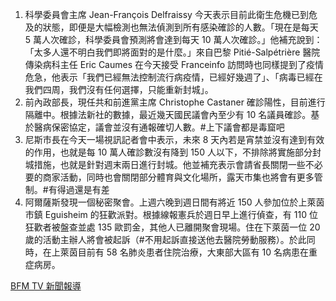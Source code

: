 1. 科學委員會主席 Jean-François Delfraissy 今天表示目前此衛生危機已到危及的狀態，即便是大幅檢測也無法偵測到所有感染確診的人數。「現在是每天 5 萬人次確診，科學委員會預測將會達到每天 10 萬人次確診。」他補充說到：「太多人還不明白我們即將面對的是什麼。」來自巴黎 Pitié-Salpétrière 醫院傳染病科主任 Eric Caumes 在今天接受 Franceinfo 訪問時也同樣提到了疫情危急，他表示「我們已經無法控制流行病疫情，已經好幾週了」、「病毒已經在我們四周，我們沒有任何選擇，只能重新封城」。
1. 前內政部長，現任共和前進黨主席 Christophe Castaner 確診陽性，目前進行隔離中。根據法新社的數據，最近幾天國民議會內至少有 10 名議員確診。基於醫病保密協定，議會並沒有通報確切人數。<Grace>#上下議會都是毒窟吧</Grace>
1. 尼斯市長在今天一場視訊記者會中表示，未來 8 天內若是宵禁並沒有達到有效的作用，也就是每 10 萬人確診數沒有降到 150 人以下，不排除將實施部分封城措施，也就是針對週末兩日進行封城。他並補充表示會請省長關閉一些不必要的商家活動，同時也會關閉部分體育與文化場所，露天市集也將會有更多管制。<Grace>#有得過還是有差</Grace>
1. 阿爾薩斯發現一個秘密聚會。上週六晚到週日間有將近 150 人參加位於上萊茵市鎮 Eguisheim 的狂歡派對。根據線報憲兵於週日早上進行偵查，有 110 位狂歡者被盤查並處 135 歐罰金，其他人已離開聚會現場。住在下萊茵一位 20 歲的活動主辦人將會被起訴（<Grace>#不用起訴直接送他去醫院勞動服務</Grace>）。於此同時，在上萊茵目前有 58 名肺炎患者住院治療，大東部大區有 10 名病患在重症病房。

[BFM TV 新聞報導](https://tinyurl.com/y5rjnsxu)